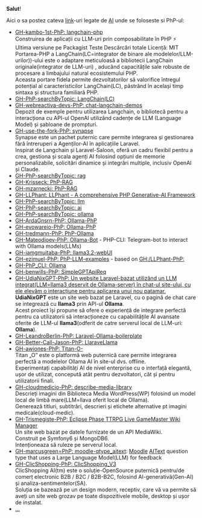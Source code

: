 **Salut**!

Aici o sa postez cateva [link](https://stackoverflow.com/questions/33080068/running-composer-in-a-different-directory-than-current)-uri legate de [AI](https://getcomposer.org/download/) unde se foloseste si PhP-ul:

 - [GH-kambo-1st-PhP: langchain-php](https://github.com/kambo-1st/langchain-php)
   <br/>Construirea de aplicații cu LLM-uri prin composabilitate în PHP ⚡
   <br/>Ultima versiune pe Packagist Teste Descărcări totale Licență: MIT
   <br/>Portarea-PHP a LangChain(LC=integrator de binare ale modelelor/LLM-urilor))-ului este o adaptare meticuloasă a bibliotecii LangChain originale(integrator de LLM-uri) , aducând capacitățile sale robuste de procesare a limbajului natural ecosistemului PHP.
   <br/>Aceasta portare fidela permite dezvoltatorilor să valorifice întregul potențial al caracteristicilor LangChain(LC), păstrând în același timp sintaxa și structura familiară PHP.
 - [GH-PhP-searchByTopic: LangChain(LC)](https://github.com/topics/langchain?l=php&o=desc&s=stars)
 - [GH-webreactiva-devs-PhP: chat-langchain-demos](https://github.com/webreactiva-devs/chat-langchain-demos)
   <br/>Depozit de exemple pentru utilizarea Langchain, o bibliotecă pentru a interacționa cu API-ul OpenAI utilizând cadențe de LLM (Language Model) și șabloane de prompturi.
 - [GH-use-the-fork-PhP: synapse](https://github.com/use-the-fork/synapse)
   <br/>Synapse este un pachet puternic care permite integrarea și gestionarea fără întreruperi a Agenților-AI în aplicațiile Laravel.
   <br/>Inspirat de Langchain și Laravel-Saloon, oferă un cadru flexibil pentru a crea, gestiona și scala agenți AI folosind opțiuni de memorie personalizabile, solicitări dinamice și integrări multiple, inclusiv OpenAI și Claude.
 - [GH-PhP-searchByTopic: rag](https://github.com/topics/rag?l=php&o=desc&s=stars)
 - [GH-Krisseck: PhP-RAG](https://github.com/Krisseck/php-rag)
 - [GH-mzarnecki: PhP-RAG](https://github.com/mzarnecki/php-rag)
 - [GH-LLPhant: LLPhant - A comprehensive PHP Generative-AI Framework](https://github.com/LLPhant/LLPhant)
 - [GH-PhP-searchByTopic: llm](https://github.com/topics/llm?l=php&o=desc&s=stars)
 - [GH-PhP-searchByTopic: ai](https://github.com/topics/ai?l=php&o=desc&s=stars)
 - [GH-PhP-searchByTopic: ollama](https://github.com/topics/ollama?l=php&o=desc&s=stars)
 - [GH-ArdaGnsrn-PhP: Ollama-PhP](https://github.com/ArdaGnsrn/ollama-php)
 - [GH-evowareio-PhP: Ollama-PhP](https://github.com/evowareio/ollama-php)
 - [GH-tredmann-PhP: PhP-Ollama](https://github.com/tredmann/php-ollama)
 - [GH-Mateodioev-PhP: Ollama-Bot](https://github.com/Mateodioev/ollama-bot) - PHP-CLI: Telegram-bot to interact with Ollama models(LLMs)
 - [GH-iamgmujtaba-PhP: llama3.2-webUI](https://github.com/iamgmujtaba/llama3.2-webUI)
 - [GH-ezimuel-PhP: PhP-LLM-examples](https://github.com/ezimuel/php-llm-examples) - based on [GH:/LLPhant-PhP: ](https://github.com/LLPhant/LLPhant)
 - [GH-PhP_CLI: Ollama](https://github.com/php-client/ollama)
 - [GH-benwills-PhP: SimpleGPTApiReq](https://github.com/benwills/SimpleGptApiReq)
 - [GH-UdiaNixGPT-PhP: Un website Laravel-bazat utilizând un LLM integrat(LLM=llama3 deservit de Ollama-server) în chat-ul site-ului, cu ele elevăm o interacțiune pentru aplicarea unui nou patamar.](https://github.com/Unix-User/UdiaNixGPT)
   <br/>**UdiaNixGPT** este un site web bazat pe Laravel, cu o pagină de chat care se integrează cu **llama3** prin API-ul **Ollama**.
   <br/>Acest proiect își propune să ofere o experiență de integrare perfectă pentru ca utilizatorii să interacționeze cu capabilitățile AI avansate oferite de LLM-ul **llama3**(odferit de catre serverul local de LLM-uri: **Ollama**).
 - [GH-LeandroBerlin-PhP: Laravel-Ollama-boilerplate](https://github.com/LeandroBerlin/Laravel-Ollama-boilerplate)
 - [GH-Better-Call-Jason-PhP: LlaraveLlama](https://github.com/Better-Call-Jason/LlaraveLlama)
 - [GH-awiones-PhP: Titan-O-](https://github.com/awiones/Titan-O-)
   <br/>Titan „O” este o platformă web puternică care permite integrarea perfectă a modelelor Ollama AI în site-ul dvs. offline.
   <br/>Experimentați capabilități AI de nivel enterprise cu o interfață elegantă, ușor de utilizat, concepută atât pentru dezvoltatori, cât și pentru utilizatorii finali.
  - [GH-cloudmedicio-PhP: describe-media-library](https://github.com/cloudmedicio/describe-media-library)
    <br/>Descrieți imagini din Biblioteca Media WordPress(WP) folosind un model local de limbă mare(LLM=llava oferit local de Ollama).
    <br/>Generează titluri, subtitrări, descrieri și etichete alternative pt imagini medicale(cloud-medic).
 - [GH-Trismegiste-PhP: Eclipse Phase TTRPG Live GameMaster Wiki Manager](https://github.com/Trismegiste/eclipse-wiki)
   <br/>Un site web bazat pe datele furnizate de un API MediaWiki.
   <br/>Construit pe Symfony6 și MongoDB6.
   <br/>Intenționeaza să ruleze pe serverul local.
 - [GH-marcusgreen=PhP: moodle-qtype_aitext](https://github.com/marcusgreen/moodle-qtype_aitext): [Moodle](https://ro.wikipedia.org/wiki/Moodle) [AIText](https://www.examulator.com/g/) question type that uses a Large Language Model(LLM) for feedback
 - [GH-ClicShopping-PhP: ClicShopping_V3](https://github.com/ClicShopping/ClicShopping_V3)
   <br/>ClicShopping AI(tm) este o soluție-OpenSource puternică pentru/de comerț electronic B2B / B2C / B2B-B2C, folosind AI-generativă(Gen-AI) și analiza-sentimentelor(SA).
   <br/>Soluția se bazează pe un design modern, receptiv, care vă va permite să aveți un site web grozav pe toate dispozitivele mobile, desktop și ușor de instalat.
 - [...](https://github.com/PrivateDennis/InfinityGame)
